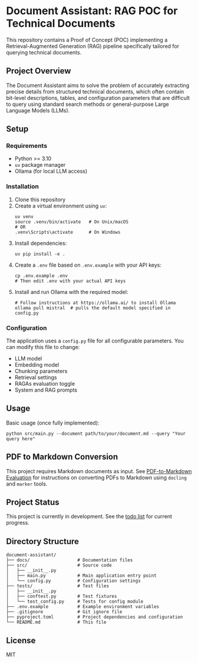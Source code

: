 # Document Assistant: RAG POC for Technical Documents

This repository contains a Proof of Concept (POC) implementing a Retrieval-Augmented Generation (RAG) pipeline specifically tailored for querying technical documents.

## Project Overview

The Document Assistant aims to solve the problem of accurately extracting precise details from structured technical documents, which often contain bit-level descriptions, tables, and configuration parameters that are difficult to query using standard search methods or general-purpose Large Language Models (LLMs).

## Setup

### Requirements
- Python >= 3.10
- `uv` package manager
- Ollama (for local LLM access)

### Installation
1. Clone this repository
2. Create a virtual environment using `uv`:
   ```
   uv venv
   source .venv/bin/activate   # On Unix/macOS
   # OR
   .venv\Scripts\activate      # On Windows
   ```
3. Install dependencies:
   ```
   uv pip install -e .
   ```
4. Create a `.env` file based on `.env.example` with your API keys:
   ```
   cp .env.example .env
   # Then edit .env with your actual API keys
   ```
5. Install and run Ollama with the required model:
   ```
   # Follow instructions at https://ollama.ai/ to install Ollama
   ollama pull mistral  # pulls the default model specified in config.py
   ```

### Configuration
The application uses a `config.py` file for all configurable parameters. You can modify this file to change:
- LLM model
- Embedding model
- Chunking parameters
- Retrieval settings
- RAGAs evaluation toggle
- System and RAG prompts

## Usage

Basic usage (once fully implemented):

```
python src/main.py --document path/to/your/document.md --query "Your query here"
```

## PDF to Markdown Conversion

This project requires Markdown documents as input. See [PDF-to-Markdown Evaluation](docs/pdf_to_markdown_evaluation.md) for instructions on converting PDFs to Markdown using `docling` and `marker` tools.

## Project Status

This project is currently in development. See the [todo list](docs/todo.md) for current progress.

## Directory Structure

```
document-assistant/
├── docs/                  # Documentation files
├── src/                   # Source code
│   ├── __init__.py
│   ├── main.py            # Main application entry point
│   └── config.py          # Configuration settings
├── tests/                 # Test files
│   ├── __init__.py
│   ├── conftest.py        # Test fixtures
│   └── test_config.py     # Tests for config module
├── .env.example           # Example environment variables
├── .gitignore             # Git ignore file
├── pyproject.toml         # Project dependencies and configuration
└── README.md              # This file
```

## License

MIT
